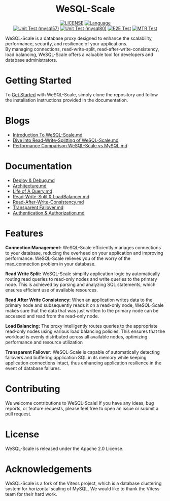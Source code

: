 

<div align="center">
    <h1>WeSQL-Scale</h1>

[![LICENSE](https://img.shields.io/badge/License-Apache%202.0-green.svg)](https://github.com/apecloud/wesql-scale/blob/vitess-release-16.0-dev/LICENSE)
[![Language](https://img.shields.io/badge/Language-Go-blue.svg)](https://go.dev/)
<br/>
[![Unit Test (mysql57)](https://github.com/apecloud/wesql-scale/actions/workflows/unit_test_mysql57.yml/badge.svg?branch=main)](https://github.com/apecloud/wesql-scale/actions/workflows/unit_test_mysql57.yml)
[![Unit Test (mysql80)](https://github.com/apecloud/wesql-scale/actions/workflows/unit_test_mysql80.yml/badge.svg?branch=main)](https://github.com/apecloud/wesql-scale/actions/workflows/unit_test_mysql80.yml)
[![E2E Test](https://github.com/apecloud/wesql-scale/actions/workflows/cluster_endtoend_wesql.yml/badge.svg?branch=main)](https://github.com/apecloud/wesql-scale/actions/workflows/cluster_endtoend_wesql.yml)
[![MTR Test](https://github.com/apecloud/wesql-scale/actions/workflows/cluster_endtoend_mysqltester.yml/badge.svg?branch=main)](https://github.com/apecloud/wesql-scale/actions/workflows/cluster_endtoend_mysqltester.yml)

</div>


WeSQL-Scale is a database proxy designed to enhance the scalability, performance, security, and resilience of your applications.
<br/>
By managing connections, read-write-split, read-after-write-consistency, load balancing, WeSQL-Scale offers
a valuable tool for developers and database administrators.

# Getting Started
To [Get Started](doc%2Ftoturial%2F00-Deploy%26Debug.md) with WeSQL-Scale, simply clone the repository and follow the installation instructions
provided in the documentation.

# Blogs
* [Introduction To WeSQL-Scale.md](doc%2Fblogs%2FIntroduction%20To%20WeSQL-Scale.md)
* [Dive into Read-Write-Splitting of WeSQL-Scale.md](doc%2Fblogs%2FDive%20into%20Read-Write-Splitting%20of%20WeSQL-Scale.md)
* [Performance Comparison WeSQL-Scale vs MySQL.md](doc%2Fblogs%2FPerformance%20Comparison%20WeSQL-Scale%20vs%20MySQL.md)

# Documentation
* [Deploy & Debug.md](doc%2Ftoturial%2F00-Deploy%26Debug.md)
* [Architecture.md](doc%2Ftoturial%2F01-Architecture.md)
* [Life of A Query.md](doc%2Ftoturial%2F02-Life%20of%20A%20Query.md)
* [Read-Write-Split & LoadBalancer.md](doc%2Ftoturial%2F03-Read-Write-Split%20%26%20LoadBalancer.md)
* [Read-After-Write-Consistency.md](doc%2Ftoturial%2F04-Read-After-Write-Consistency.md)
* [Transparent Failover.md](doc%2Ftoturial%2F05-Transparent%20Failover.md)
* [Authentication & Authorization.md](doc%2Ftoturial%2F06-Authentication%26Authorization.md)

# Features

**Connection Management:**
WeSQL-Scale efficiently manages connections to your database, reducing the overhead on your application
and improving performance. WeSQL-Scale relieves you of the worry of the max_connection problem in your database.

**Read Write Split:**
WeSQL-Scale simplify application logic by automatically routing read queries to read-only nodes
and write queries to the primary node. This is achieved by parsing and analyzing SQL statements,
which ensures efficient use of available resources.

**Read After Write Consistency:**
When an application writes data to the primary node and subsequently reads it on a read-only node,
WeSQL-Scale makes sure that the data that was just written to the primary node can be accessed
and read from the read-only node.

**Load Balancing:**
The proxy intelligently routes queries to the appropriate read-only nodes using various load balancing policies.
This ensures that the workload is evenly distributed across all available nodes, optimizing performance
and resource utilization

**Transparent Failover:**
WeSQL-Scale is capable of automatically detecting failovers and buffering application SQL in its memory while keeping application connections intact, 
thus enhancing application resilience in the event of database failures.

# Contributing
We welcome contributions to WeSQL-Scale! If you have any ideas, bug reports, or feature requests,
please feel free to open an issue or submit a pull request.

# License
WeSQL-Scale is released under the Apache 2.0 License.

# Acknowledgements
WeSQL-Scale is a fork of the Vitess project, which is a database clustering system for horizontal scaling of MySQL.
We would like to thank the Vitess team for their hard work.
